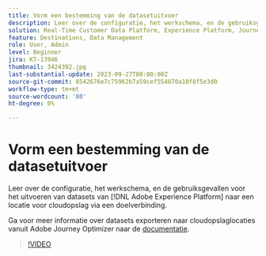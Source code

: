 ```yaml
---
title: Vorm een bestemming van de datasetuitvoer
description: Leer over de configuratie, het werkschema, en de gebruiksgevallen voor het uitvoeren van datasets van [!DNL Adobe Experience Platform] naar een locatie voor cloudopslag via een doelverbinding.
solution: Real-Time Customer Data Platform, Experience Platform, Journey Optimizer
feature: Destinations, Data Management
role: User, Admin
level: Beginner
jira: KT-13946
thumbnail: 3424392.jpg
last-substantial-update: 2023-09-27T00:00:00Z
source-git-commit: 8542676e7c75962b7a59cef554070a10f8f5e3d0
workflow-type: tm+mt
source-wordcount: '80'
ht-degree: 0%

---
```


# Vorm een bestemming van de datasetuitvoer

Leer over de configuratie, het werkschema, en de gebruiksgevallen voor het uitvoeren van datasets van [!DNL Adobe Experience Platform] naar een locatie voor cloudopslag via een doelverbinding.

Ga voor meer informatie over datasets exporteren naar cloudopslaglocaties vanuit Adobe Journey Optimizer naar de [documentatie](https://experienceleague.adobe.com/docs/journey-optimizer/using/data-management/datasets/export-datasets.html?lang=nl-NL).

>[!VIDEO](https://video.tv.adobe.com/v/3424392/?learn=on)
